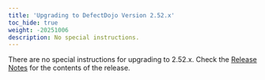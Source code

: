 ```yaml
---
title: 'Upgrading to DefectDojo Version 2.52.x'
toc_hide: true
weight: -20251006
description: No special instructions.
---
```

There are no special instructions for upgrading to 2.52.x. Check the [Release Notes](https://github.com/DefectDojo/django-DefectDojo/releases/tag/2.52.0) for the contents of the release.
